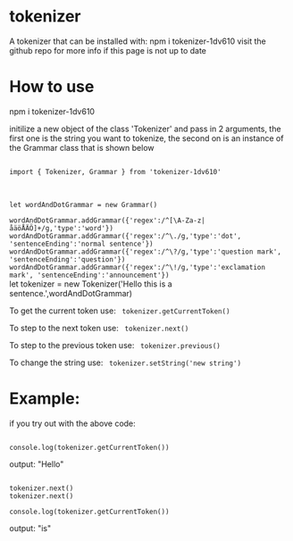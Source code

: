 
# tokenizer
A tokenizer that can be installed with: npm i tokenizer-1dv610
visit the github repo for more info if this page is not up to date

# How to use
npm i tokenizer-1dv610

initilize a new object of the class 'Tokenizer' and pass in 2 arguments, the first one is the string you want to tokenize, the second on is an instance of the Grammar class that is shown below

<code>
import { Tokenizer, Grammar } from 'tokenizer-1dv610'

</code>
<br />
<code>
let wordAndDotGrammar = new Grammar()
</code>


<code>
wordAndDotGrammar.addGrammar({'regex':/^[\A-Za-z|åäöÅÄÖ]+/g,'type':'word'})
wordAndDotGrammar.addGrammar({'regex':/^\./g,'type':'dot', 'sentenceEnding':'normal sentence'})
wordAndDotGrammar.addGrammar({'regex':/^\?/g,'type':'question mark', 'sentenceEnding':'question'})
wordAndDotGrammar.addGrammar({'regex':/^\!/g,'type':'exclamation mark', 'sentenceEnding':'announcement'})
</code>

</code>
let tokenizer = new Tokenizer('Hello this is a sentence.',wordAndDotGrammar)
</code>


To get the current token use:
<code>
tokenizer.getCurrentToken()
</code>

To step to the next token use:
<code>
tokenizer.next()
</code>

To step to the previous token use:
<code>
tokenizer.previous()
</code>

To change the string use:
<code>
tokenizer.setString('new string')
</code>
# Example:
if you try out with the above code:

<code>
console.log(tokenizer.getCurrentToken())
</code>

output: "Hello"

<code>
tokenizer.next()
tokenizer.next()
</code>

<code>
console.log(tokenizer.getCurrentToken())
</code>

output: "is"

